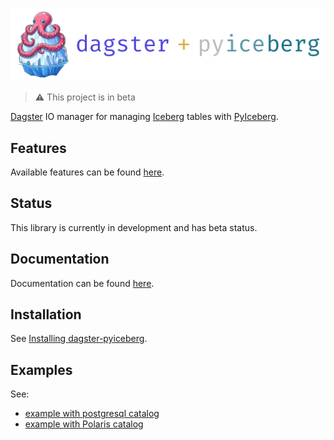 ![dagster-pyiceberg](docs/assets/dagster-pyiceberg-main.png)

> ⚠️ This project is in beta

[Dagster](https://dagster.io/) IO manager for managing [Iceberg](https://iceberg.apache.org/) tables with [PyIceberg](https://github.com/apache/iceberg-python).

## Features

Available features can be found [here](https://jasperhg90.github.io/dagster-pyiceberg/features/).

## Status

This library is currently in development and has beta status.

## Documentation

Documentation can be found [here](https://jasperhg90.github.io/dagster-pyiceberg/).

## Installation

See [Installing dagster-pyiceberg](https://jasperhg90.github.io/dagster-pyiceberg/installation/).

## Examples

See:

- [example with postgresql catalog](https://github.com/JasperHG90/dagster-pyiceberg-example-postgres)
- [example with Polaris catalog](https://github.com/JasperHG90/dagster-pyiceberg-example-polaris)
